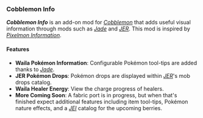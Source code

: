 ### Cobblemon Info

_**Cobblemon Info**_ is an add-on mod for [_Cobblemon_](https://www.curseforge.com/minecraft/mc-mods/cobblemon) that adds useful visual information through mods such as [_Jade_](https://www.curseforge.com/minecraft/mc-mods/jade) and [_JER_](https://www.curseforge.com/minecraft/mc-mods/just-enough-resources-jer). This mod is inspired by [_Pixelmon Information_](https://www.curseforge.com/minecraft/mc-mods/pixelmon-information).

#### Features

- **Waila Pokémon Information**: Configurable Pokémon tool-tips are added thanks to [_Jade_](https://www.curseforge.com/minecraft/mc-mods/jade).
- **JER Pokémon Drops**: Pokémon drops are displayed within [_JER_](https://www.curseforge.com/minecraft/mc-mods/just-enough-resources-jer)'s mob drops catalog.
- **Waila Healer Energy**: View the charge progress of healers.
- **More Coming Soon**: A fabric port is in progress, but when that's finished expect additional features including item tool-tips, Pokémon nature effects, and a [_JEI_](https://www.curseforge.com/minecraft/mc-mods/jei) catalog for the upcoming berries.